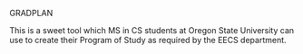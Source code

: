 GRADPLAN

This is a sweet tool which MS in CS students at Oregon State University can use to create their Program of Study as required by the EECS department.
